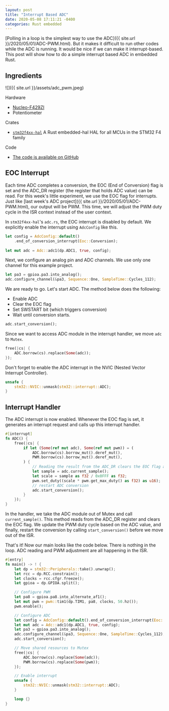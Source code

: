 ```yaml
---
layout: post
title: "Interrupt Based ADC"
date: 2020-05-08 17:11:21 -0400
categories: Rust embedded
---
```


[Polling in a loop is the simplest way to use the ADC]({{ site.url }}/2020/05/01/ADC-PWM.html). But it makes it difficult to run other codes while the ADC is running. It would be nice if we can make it interrupt-based. This post will show how to do a simple interrupt based ADC in embedded Rust.

## Ingredients

![]({{ site.url }}/assets/adc_pwm.jpeg)

Hardware

- [Nucleo-F429ZI](https://www.st.com/en/evaluation-tools/nucleo-f429zi.html)
- Potentiometer

Crates
- [`stm32f4xx-hal`](https://crates.io/crates/stm32f4xx-hal) A Rust embedded-hal HAL for all MCUs in the STM32 F4 family

Code

- [The code is available on GitHub](https://github.com/lonesometraveler/stm32f4xx-examples/blob/master/examples/adc_interrupt_1.rs)

## EOC Interrupt

Each time ADC completes a conversion, the EOC (End of Conversion) flag is set and the ADC_DR register (the register that holds ADC value) can be read. For this week's little experiment, we use  the EOC flag for interrupts. Just like [last week's ADC project]({{ site.url }}/2020/05/01/ADC-PWM.html), our output will be PWM. This time, we will adjust the PWM duty cycle in the ISR context instead of the user context.

In `stm32f4xx-hal`'s `adc.rs`, the EOC interrupt is disabled by default. We explicitly enable the interrupt using `AdcConfig` like this.


```rust
let config = AdcConfig::default()
    .end_of_conversion_interrupt(Eoc::Conversion);
    
let mut adc = Adc::adc1(dp.ADC1, true, config);
```

Next, we configure an analog pin and ADC channels. We use only one channel for this example project.

```rust
let pa3 = gpioa.pa3.into_analog();
adc.configure_channel(&pa3, Sequence::One, SampleTime::Cycles_112);
```
We are ready to go. Let's start ADC. The method below does the following:

* Enable ADC
* Clear the EOC flag
* Set SWSTART bit (which triggers conversion)
* Wait until conversion starts.

```rust
adc.start_conversion();
```

Since we want to access ADC module in the interrupt handler, we move `adc` to `Mutex`.

```rust
free(|cs| {
    ADC.borrow(cs).replace(Some(adc));
});
```

Don't forget to enable the ADC interrupt in the NVIC (Nested Vector Interrupt Controller).

```rust
unsafe {
    stm32::NVIC::unmask(stm32::interrupt::ADC);
}
```

## Interrupt Handler

The ADC interrupt is now enabled. Whenever the EOC flag is set, it generates an interrupt request and calls up this interrupt handler.

```rust
#[interrupt]
fn ADC() {
    free(|cs| {
        if let (Some(ref mut adc), Some(ref mut pwm)) = (
            ADC.borrow(cs).borrow_mut().deref_mut(),
            PWM.borrow(cs).borrow_mut().deref_mut(),
        ) {
            // Reading the result from the ADC_DR clears the EOC flag automatically.
            let sample = adc.current_sample();
            let scale = sample as f32 / 0x0FFF as f32;
            pwm.set_duty((scale * pwm.get_max_duty() as f32) as u16);
            // restart ADC conversion
            adc.start_conversion();
        }
    });
}
```

In the handler, we take the ADC module out of Mutex and call `current_sample()`. This method reads from the ADC_DR register and clears the EOC flag. We update the PWM duty cycle based on the ADC value, and finally, restart the conversion by calling `start_conversion()` before we move out of the ISR.

That's it! Now our main looks like the code below. There is nothing in the loop. ADC reading and PWM adjustment are all happening in the ISR.

```rust
#[entry]
fn main() -> ! {
    let dp = stm32::Peripherals::take().unwrap();
    let rcc = dp.RCC.constrain();
    let clocks = rcc.cfgr.freeze();
    let gpioa = dp.GPIOA.split();

    // Configure PWM
    let pa8 = gpioa.pa8.into_alternate_af1();
    let mut pwm = pwm::tim1(dp.TIM1, pa8, clocks, 50.hz());
    pwm.enable();

    // Configure ADC
    let config = AdcConfig::default().end_of_conversion_interrupt(Eoc::Conversion);
    let mut adc = Adc::adc1(dp.ADC1, true, config);
    let pa3 = gpioa.pa3.into_analog();
    adc.configure_channel(&pa3, Sequence::One, SampleTime::Cycles_112);
    adc.start_conversion();

    // Move shared resources to Mutex
    free(|cs| {
        ADC.borrow(cs).replace(Some(adc));
        PWM.borrow(cs).replace(Some(pwm));
    });

    // Enable interrupt
    unsafe {
        stm32::NVIC::unmask(stm32::interrupt::ADC);
    }

    loop {}
}
```